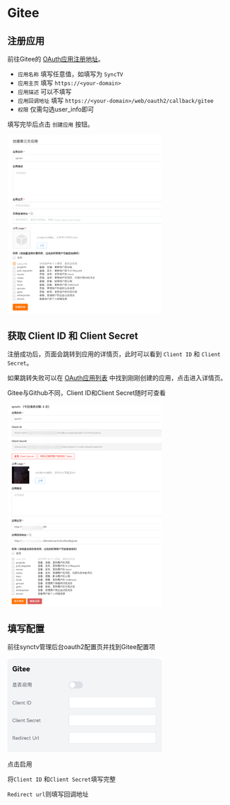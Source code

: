 # Gitee
## 注册应用
前往Gitee的 [OAuth应用注册地址]()。

- `应用名称` 填写任意值，如填写为 `SyncTV`
- `应用主页` 填写 `https://<your-domain>`
- `应用描述` 可以不填写
- `应用回调地址` 填写 `https://<your-domain>/web/oauth2/callback/gitee`
- `权限` 仅需勾选user_info即可

填写完毕后点击 `创建应用` 按钮。

<img width="350px" alt="oauth2-gitee" src="/img/oauth2/oauth2-gitee.jpg"/>

## 获取 Client ID 和 Client Secret
注册成功后，页面会跳转到应用的详情页，此时可以看到 `Client ID` 和 `Client Secret`。

如果跳转失败可以在 [OAuth应用列表](https://gitee.com/oauth/applications) 中找到刚刚创建的应用，点击进入详情页。

Gitee与Github不同，Client ID和Client Secret随时可查看

<img width="350px" alt="oauth2-gitee-client" src="/img/oauth2/oauth2-gitee-client.jpg"/>

## 填写配置
前往synctv管理后台oauth2配置页并找到Gitee配置项

<img width="350px"
alt="oauth2-gitee-config"
src="/img/oauth2/oauth2-gitee-config.jpg"
/>

点击启用

将`Client ID` 和`Client Secret`填写完整

`Redirect url`则填写回调地址